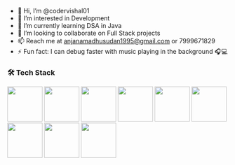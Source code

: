 - 👋 Hi, I’m @codervishal01  
- 👀 I’m interested in Development  
- 🌱 I’m currently learning DSA in Java  
- 💞️ I’m looking to collaborate on Full Stack projects  
- 📫 Reach me at anjanamadhusudan1995@gmail.com or 7999671829  
- ⚡ Fun fact: I can debug faster with music playing in the background 🎧💻

<!---
codervishal01/codervishal01 is a ✨ special ✨ repository because its `README.md` (this file) appears on your GitHub profile.
You can click the Preview link to take a look at your changes.
--->


### 🛠 Tech Stack

<p align="left">
  <img src="https://cdn.jsdelivr.net/gh/devicons/devicon/icons/html5/html5-original.svg" width="80" height="80"/>
  <img src="https://cdn.jsdelivr.net/gh/devicons/devicon/icons/css3/css3-original.svg" width="80" height="80"/>
  <img src="https://cdn.jsdelivr.net/gh/devicons/devicon/icons/javascript/javascript-original.svg" width="80" height="80"/>
  <img src="https://cdn.jsdelivr.net/gh/devicons/devicon/icons/react/react-original.svg" width="80" height="80"/>
  <img src="https://cdn.jsdelivr.net/gh/devicons/devicon/icons/redux/redux-original.svg" width="80" height="80"/>
<!--   <img src="https://cdn.jsdelivr.net/gh/devicons/devicon/icons/tailwindcss/tailwindcss-plain.svg" width="80" height="80"/> -->
  <img src="https://cdn.jsdelivr.net/gh/devicons/devicon/icons/nodejs/nodejs-original.svg" width="80" height="80"/>
  <img src="https://cdn.jsdelivr.net/gh/devicons/devicon/icons/express/express-original.svg" width="80" height="80"/>
  <img src="https://cdn.jsdelivr.net/gh/devicons/devicon/icons/mongodb/mongodb-original.svg" width="80" height="80"/>
  <img src="https://cdn.jsdelivr.net/gh/devicons/devicon/icons/git/git-original.svg" width="80" height="80"/>
</p>
